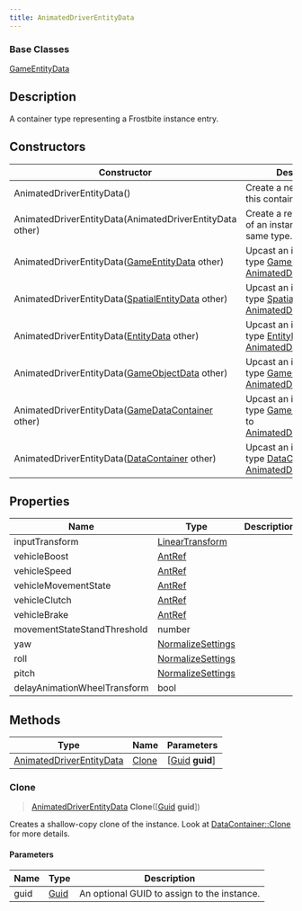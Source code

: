 ```yaml
---
title: AnimatedDriverEntityData
---
```

### Base Classes

[GameEntityData](/vext/ref/fb/gameentitydata/)

## Description

A container type representing a Frostbite instance entry.

## Constructors

| Constructor                                                                         | Description                                                                                                                             |
| ----------------------------------------------------------------------------------- | --------------------------------------------------------------------------------------------------------------------------------------- |
| AnimatedDriverEntityData()                                                          | Create a new instance of this container type.                                                                                           |
| AnimatedDriverEntityData(AnimatedDriverEntityData other)                            | Create a reference copy of an instance of the same type.                                                                                |
| AnimatedDriverEntityData([GameEntityData](/vext/ref/fb/gameentitydata/) other)                    | Upcast an instance of type [GameEntityData](/vext/ref/fb/gameentitydata/) to [AnimatedDriverEntityData](/vext/ref/fb/animateddriverentitydata/).                    |
| AnimatedDriverEntityData([SpatialEntityData](/vext/ref/fb/spatialentitydata/) other)              | Upcast an instance of type [SpatialEntityData](/vext/ref/fb/spatialentitydata/) to [AnimatedDriverEntityData](/vext/ref/fb/animateddriverentitydata/).              |
| AnimatedDriverEntityData([EntityData](/vext/ref/fb/entitydata/) other)                            | Upcast an instance of type [EntityData](/vext/ref/fb/entitydata/) to [AnimatedDriverEntityData](/vext/ref/fb/animateddriverentitydata/).                            |
| AnimatedDriverEntityData([GameObjectData](/vext/ref/fb/gameobjectdata/) other)                    | Upcast an instance of type [GameObjectData](/vext/ref/fb/gameobjectdata/) to [AnimatedDriverEntityData](/vext/ref/fb/animateddriverentitydata/).                    |
| AnimatedDriverEntityData([GameDataContainer](/vext/ref/fb/gamedatacontainer/) other)              | Upcast an instance of type [GameDataContainer](/vext/ref/fb/gamedatacontainer/) to [AnimatedDriverEntityData](/vext/ref/fb/animateddriverentitydata/).              |
| AnimatedDriverEntityData([DataContainer](/vext/ref/shared/class/datacontainer) other) | Upcast an instance of type [DataContainer](/vext/ref/shared/class/datacontainer) to [AnimatedDriverEntityData](/vext/ref/fb/animateddriverentitydata/). |

## Properties

| Name                         | Type                                                    | Description |
| ---------------------------- | ------------------------------------------------------- | ----------- |
| inputTransform               | [LinearTransform](/vext/ref/shared/class/lineartransform) |             |
| vehicleBoost                 | [AntRef](/vext/ref/fb/antref/)                                        |             |
| vehicleSpeed                 | [AntRef](/vext/ref/fb/antref/)                                        |             |
| vehicleMovementState         | [AntRef](/vext/ref/fb/antref/)                                        |             |
| vehicleClutch                | [AntRef](/vext/ref/fb/antref/)                                        |             |
| vehicleBrake                 | [AntRef](/vext/ref/fb/antref/)                                        |             |
| movementStateStandThreshold  | number                                                  |             |
| yaw                          | [NormalizeSettings](/vext/ref/fb/normalizesettings/)                  |             |
| roll                         | [NormalizeSettings](/vext/ref/fb/normalizesettings/)                  |             |
| pitch                        | [NormalizeSettings](/vext/ref/fb/normalizesettings/)                  |             |
| delayAnimationWheelTransform | bool                                                    |             |

## Methods

| Type                                                 | Name            | Parameters                                     |
| ---------------------------------------------------- | --------------- | ---------------------------------------------- |
| [AnimatedDriverEntityData](/vext/ref/fb/animateddriverentitydata/) | [Clone](#clone) | \[[Guid](/vext/ref/shared/class/guid) **guid**\] |

### Clone

> [AnimatedDriverEntityData](/vext/ref/fb/animateddriverentitydata/) **Clone**(\[[Guid](/vext/ref/shared/class/guid) **guid**\])

Creates a shallow-copy clone of the instance. Look at [DataContainer::Clone](/vext/ref/shared/class/datacontainer#clone) for more details.

#### Parameters

| Name | Type         | Description                                 |
| ---- | ------------ | ------------------------------------------- |
| guid | [Guid](/vext/ref/shared/class/guid/) | An optional GUID to assign to the instance. |
